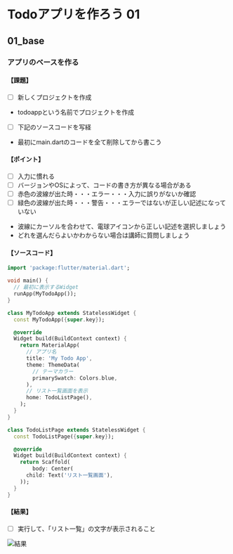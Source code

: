 # Todoアプリを作ろう 01

## 01_base

### アプリのベースを作る

#### **【課題】**

- [ ] 新しくプロジェクトを作成
- todoappという名前でプロジェクトを作成

- [ ] 下記のソースコードを写経
- 最初にmain.dartのコードを全て削除してから書こう

#### **【ポイント】**

- [ ] 入力に慣れる
- [ ] バージョンやOSによって、コードの書き方が異なる場合がある
- [ ] 赤色の波線が出た時・・・エラー・・・入力に誤りがないか確認
- [ ] 緑色の波線が出た時・・・警告・・・エラーではないが正しい記述になっていない
- 波線にカーソルを合わせて、電球アイコンから正しい記述を選択しましょう
- どれを選んだらよいかわからない場合は講師に質問しましょう

#### **【ソースコード】**

```Dart
import 'package:flutter/material.dart';

void main() {
  // 最初に表示するWidget
  runApp(MyTodoApp());
}

class MyTodoApp extends StatelessWidget {
  const MyTodoApp({super.key});

  @override
  Widget build(BuildContext context) {
    return MaterialApp(
      // アプリ名
      title: 'My Todo App',
      theme: ThemeData(
        // テーマカラー
        primarySwatch: Colors.blue,
      ),
      // リスト一覧画面を表示
      home: TodoListPage(),
    );
  }
}

class TodoListPage extends StatelessWidget {
  const TodoListPage({super.key});

  @override
  Widget build(BuildContext context) {
    return Scaffold(
        body: Center(
      child: Text('リスト一覧画面'),
    ));
  }
}
```

#### **【結果】**  

- [ ] 実行して、「リスト一覧」の文字が表示されること  

![結果](origin/01_result.png)
